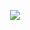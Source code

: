 <p align="center">
  <img src="https://github.com/user-attachments/assets/d734e033-2c0b-4f7c-880e-281b88c0dfaf">
</p>




